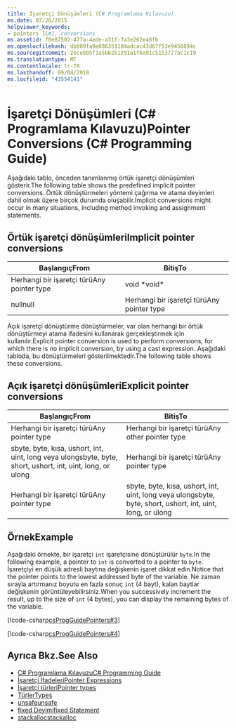 ```yaml
---
title: İşaretçi Dönüşümleri (C# Programlama Kılavuzu)
ms.date: 07/20/2015
helpviewer_keywords:
- pointers [C#], conversions
ms.assetid: f0e87502-477a-4ede-a31f-7a3e262e46fb
ms.openlocfilehash: db809fa9e086351184adcac43d67f53e9456894c
ms.sourcegitcommit: 2eceb05f1a5bb261291a1f6a91c5153727ac1c19
ms.translationtype: MT
ms.contentlocale: tr-TR
ms.lasthandoff: 09/04/2018
ms.locfileid: "43554141"
---
```

# <a name="pointer-conversions-c-programming-guide"></a><span data-ttu-id="886ee-102">İşaretçi Dönüşümleri (C# Programlama Kılavuzu)</span><span class="sxs-lookup"><span data-stu-id="886ee-102">Pointer Conversions (C# Programming Guide)</span></span>
<span data-ttu-id="886ee-103">Aşağıdaki tablo, önceden tanımlanmış örtük işaretçi dönüşümleri gösterir.</span><span class="sxs-lookup"><span data-stu-id="886ee-103">The following table shows the predefined implicit pointer conversions.</span></span> <span data-ttu-id="886ee-104">Örtük dönüştürmeleri yöntemi çağırma ve atama deyimleri dahil olmak üzere birçok durumda oluşabilir.</span><span class="sxs-lookup"><span data-stu-id="886ee-104">Implicit conversions might occur in many situations, including method invoking and assignment statements.</span></span>  
  
## <a name="implicit-pointer-conversions"></a><span data-ttu-id="886ee-105">Örtük işaretçi dönüşümleri</span><span class="sxs-lookup"><span data-stu-id="886ee-105">Implicit pointer conversions</span></span>  
  
|<span data-ttu-id="886ee-106">Başlangıç</span><span class="sxs-lookup"><span data-stu-id="886ee-106">From</span></span>|<span data-ttu-id="886ee-107">Bitiş</span><span class="sxs-lookup"><span data-stu-id="886ee-107">To</span></span>|  
|----------|--------|  
|<span data-ttu-id="886ee-108">Herhangi bir işaretçi türü</span><span class="sxs-lookup"><span data-stu-id="886ee-108">Any pointer type</span></span>|<span data-ttu-id="886ee-109">void \*</span><span class="sxs-lookup"><span data-stu-id="886ee-109">void\*</span></span>|  
|<span data-ttu-id="886ee-110">null</span><span class="sxs-lookup"><span data-stu-id="886ee-110">null</span></span>|<span data-ttu-id="886ee-111">Herhangi bir işaretçi türü</span><span class="sxs-lookup"><span data-stu-id="886ee-111">Any pointer type</span></span>|  
  
 <span data-ttu-id="886ee-112">Açık işaretçi dönüştürme dönüştürmeler, var olan herhangi bir örtük dönüştürmeyi atama ifadesini kullanarak gerçekleştirmek için kullanılır.</span><span class="sxs-lookup"><span data-stu-id="886ee-112">Explicit pointer conversion is used to perform conversions, for which there is no implicit conversion, by using a cast expression.</span></span> <span data-ttu-id="886ee-113">Aşağıdaki tabloda, bu dönüştürmeleri gösterilmektedir.</span><span class="sxs-lookup"><span data-stu-id="886ee-113">The following table shows these conversions.</span></span>  
  
## <a name="explicit-pointer-conversions"></a><span data-ttu-id="886ee-114">Açık işaretçi dönüşümleri</span><span class="sxs-lookup"><span data-stu-id="886ee-114">Explicit pointer conversions</span></span>  
  
|<span data-ttu-id="886ee-115">Başlangıç</span><span class="sxs-lookup"><span data-stu-id="886ee-115">From</span></span>|<span data-ttu-id="886ee-116">Bitiş</span><span class="sxs-lookup"><span data-stu-id="886ee-116">To</span></span>|  
|----------|--------|  
|<span data-ttu-id="886ee-117">Herhangi bir işaretçi türü</span><span class="sxs-lookup"><span data-stu-id="886ee-117">Any pointer type</span></span>|<span data-ttu-id="886ee-118">Herhangi bir işaretçi türü</span><span class="sxs-lookup"><span data-stu-id="886ee-118">Any other pointer type</span></span>|  
|<span data-ttu-id="886ee-119">sbyte, byte, kısa, ushort, int, uint, long veya ulong</span><span class="sxs-lookup"><span data-stu-id="886ee-119">sbyte, byte, short, ushort, int, uint, long, or ulong</span></span>|<span data-ttu-id="886ee-120">Herhangi bir işaretçi türü</span><span class="sxs-lookup"><span data-stu-id="886ee-120">Any pointer type</span></span>|  
|<span data-ttu-id="886ee-121">Herhangi bir işaretçi türü</span><span class="sxs-lookup"><span data-stu-id="886ee-121">Any pointer type</span></span>|<span data-ttu-id="886ee-122">sbyte, byte, kısa, ushort, int, uint, long veya ulong</span><span class="sxs-lookup"><span data-stu-id="886ee-122">sbyte, byte, short, ushort, int, uint, long, or ulong</span></span>|  
  
## <a name="example"></a><span data-ttu-id="886ee-123">Örnek</span><span class="sxs-lookup"><span data-stu-id="886ee-123">Example</span></span>  
 <span data-ttu-id="886ee-124">Aşağıdaki örnekte, bir işaretçi `int` işaretçisine dönüştürülür `byte`.</span><span class="sxs-lookup"><span data-stu-id="886ee-124">In the following example, a pointer to `int` is converted to a pointer to `byte`.</span></span> <span data-ttu-id="886ee-125">İşaretçiyi en düşük adresli baytına değişkenin işaret dikkat edin.</span><span class="sxs-lookup"><span data-stu-id="886ee-125">Notice that the pointer points to the lowest addressed byte of the variable.</span></span> <span data-ttu-id="886ee-126">Ne zaman sırayla artırmanız boyutu en fazla sonuç `int` (4 bayt), kalan baytlar değişkenin görüntüleyebilirsiniz.</span><span class="sxs-lookup"><span data-stu-id="886ee-126">When you successively increment the result, up to the size of `int` (4 bytes), you can display the remaining bytes of the variable.</span></span>  
  
 [!code-csharp[csProgGuidePointers#3](../../../csharp/programming-guide/unsafe-code-pointers/codesnippet/CSharp/pointer-conversions_1.cs)]  
  
 [!code-csharp[csProgGuidePointers#4](../../../csharp/programming-guide/unsafe-code-pointers/codesnippet/CSharp/pointer-conversions_2.cs)]  
  
## <a name="see-also"></a><span data-ttu-id="886ee-127">Ayrıca Bkz.</span><span class="sxs-lookup"><span data-stu-id="886ee-127">See Also</span></span>

- [<span data-ttu-id="886ee-128">C# Programlama Kılavuzu</span><span class="sxs-lookup"><span data-stu-id="886ee-128">C# Programming Guide</span></span>](../../../csharp/programming-guide/index.md)  
- [<span data-ttu-id="886ee-129">İşaretçi İfadeleri</span><span class="sxs-lookup"><span data-stu-id="886ee-129">Pointer Expressions</span></span>](../../../csharp/programming-guide/unsafe-code-pointers/pointer-expressions.md)  
- [<span data-ttu-id="886ee-130">İşaretçi türleri</span><span class="sxs-lookup"><span data-stu-id="886ee-130">Pointer types</span></span>](../../../csharp/programming-guide/unsafe-code-pointers/pointer-types.md)  
- [<span data-ttu-id="886ee-131">Türler</span><span class="sxs-lookup"><span data-stu-id="886ee-131">Types</span></span>](../../../csharp/language-reference/keywords/types.md)  
- [<span data-ttu-id="886ee-132">unsafe</span><span class="sxs-lookup"><span data-stu-id="886ee-132">unsafe</span></span>](../../../csharp/language-reference/keywords/unsafe.md)  
- [<span data-ttu-id="886ee-133">fixed Deyimi</span><span class="sxs-lookup"><span data-stu-id="886ee-133">fixed Statement</span></span>](../../../csharp/language-reference/keywords/fixed-statement.md)  
- [<span data-ttu-id="886ee-134">stackalloc</span><span class="sxs-lookup"><span data-stu-id="886ee-134">stackalloc</span></span>](../../../csharp/language-reference/keywords/stackalloc.md)
